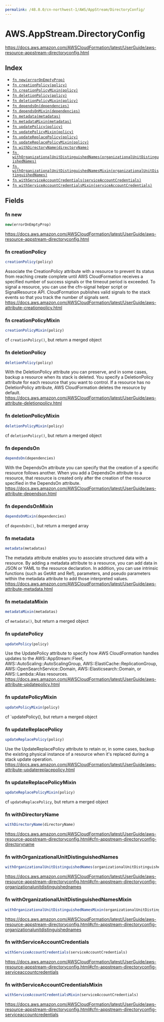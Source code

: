 ```yaml
---
permalink: /48.0.0/cn-northwest-1/AWS/AppStream/DirectoryConfig/
---
```


# AWS.AppStream.DirectoryConfig

https://docs.aws.amazon.com/AWSCloudFormation/latest/UserGuide/aws-resource-appstream-directoryconfig.html

## Index

* [`fn new(errorOnEmptyProp)`](#fn-new)
* [`fn creationPolicy(policy)`](#fn-creationpolicy)
* [`fn creationPolicyMixin(policy)`](#fn-creationpolicymixin)
* [`fn deletionPolicy(policy)`](#fn-deletionpolicy)
* [`fn deletionPolicyMixin(policy)`](#fn-deletionpolicymixin)
* [`fn dependsOn(dependencies)`](#fn-dependson)
* [`fn dependsOnMixin(dependencies)`](#fn-dependsonmixin)
* [`fn metadata(metadatas)`](#fn-metadata)
* [`fn metadataMixin(metadatas)`](#fn-metadatamixin)
* [`fn updatePolicy(policy)`](#fn-updatepolicy)
* [`fn updatePolicyMixin(policy)`](#fn-updatepolicymixin)
* [`fn updateReplacePolicy(policy)`](#fn-updatereplacepolicy)
* [`fn updateReplacePolicyMixin(policy)`](#fn-updatereplacepolicymixin)
* [`fn withDirectoryName(directoryName)`](#fn-withdirectoryname)
* [`fn withOrganizationalUnitDistinguishedNames(organizationalUnitDistinguishedNames)`](#fn-withorganizationalunitdistinguishednames)
* [`fn withOrganizationalUnitDistinguishedNamesMixin(organizationalUnitDistinguishedNames)`](#fn-withorganizationalunitdistinguishednamesmixin)
* [`fn withServiceAccountCredentials(serviceAccountCredentials)`](#fn-withserviceaccountcredentials)
* [`fn withServiceAccountCredentialsMixin(serviceAccountCredentials)`](#fn-withserviceaccountcredentialsmixin)

## Fields

### fn new

```ts
new(errorOnEmptyProp)
```

https://docs.aws.amazon.com/AWSCloudFormation/latest/UserGuide/aws-resource-appstream-directoryconfig.html

### fn creationPolicy

```ts
creationPolicy(policy)
```

Associate the CreationPolicy attribute with a resource to prevent its status from reaching create complete until AWS CloudFormation receives a specified number of success signals or the timeout period is exceeded. To signal a resource, you can use the cfn-signal helper script or SignalResource API. CloudFormation publishes valid signals to the stack events so that you track the number of signals sent. 
https://docs.aws.amazon.com/AWSCloudFormation/latest/UserGuide/aws-attribute-creationpolicy.html

### fn creationPolicyMixin

```ts
creationPolicyMixin(policy)
```

cf `creationPolicy()`, but return a merged object

### fn deletionPolicy

```ts
deletionPolicy(policy)
```

With the DeletionPolicy attribute you can preserve, and in some cases, backup a resource when its stack is deleted. You specify a DeletionPolicy attribute for each resource that you want to control. If a resource has no DeletionPolicy attribute, AWS CloudFormation deletes the resource by default. 
https://docs.aws.amazon.com/AWSCloudFormation/latest/UserGuide/aws-attribute-deletionpolicy.html

### fn deletionPolicyMixin

```ts
deletionPolicyMixin(policy)
```

cf `deletionPolicy()`, but return a merged object

### fn dependsOn

```ts
dependsOn(dependencies)
```

With the DependsOn attribute you can specify that the creation of a specific resource follows another. When you add a DependsOn attribute to a resource, that resource is created only after the creation of the resource specified in the DependsOn attribute. 
https://docs.aws.amazon.com/AWSCloudFormation/latest/UserGuide/aws-attribute-dependson.html

### fn dependsOnMixin

```ts
dependsOnMixin(dependencies)
```

cf `dependsOn()`, but return a merged array

### fn metadata

```ts
metadata(metadatas)
```

The metadata attribute enables you to associate structured data with a resource. By adding a metadata attribute to a resource, you can add data in JSON or YAML to the resource declaration. In addition, you can use intrinsic functions (such as GetAtt and Ref), parameters, and pseudo parameters within the metadata attribute to add those interpreted values. 
https://docs.aws.amazon.com/AWSCloudFormation/latest/UserGuide/aws-attribute-metadata.html

### fn metadataMixin

```ts
metadataMixin(metadatas)
```

cf `metadata()`, but return a merged object

### fn updatePolicy

```ts
updatePolicy(policy)
```

Use the UpdatePolicy attribute to specify how AWS CloudFormation handles updates to the AWS::AppStream::Fleet, AWS::AutoScaling::AutoScalingGroup, AWS::ElastiCache::ReplicationGroup, AWS::OpenSearchService::Domain, AWS::Elasticsearch::Domain, or AWS::Lambda::Alias resources. 
https://docs.aws.amazon.com/AWSCloudFormation/latest/UserGuide/aws-attribute-updatepolicy.html

### fn updatePolicyMixin

```ts
updatePolicyMixin(policy)
```

cf `updatePolicy(), but return a merged object

### fn updateReplacePolicy

```ts
updateReplacePolicy(policy)
```

Use the UpdateReplacePolicy attribute to retain or, in some cases, backup the existing physical instance of a resource when it's replaced during a stack update operation. 
https://docs.aws.amazon.com/AWSCloudFormation/latest/UserGuide/aws-attribute-updatereplacepolicy.html

### fn updateReplacePolicyMixin

```ts
updateReplacePolicyMixin(policy)
```

cf `updateReplacePolicy`, but return a merged object

### fn withDirectoryName

```ts
withDirectoryName(directoryName)
```

https://docs.aws.amazon.com/AWSCloudFormation/latest/UserGuide/aws-resource-appstream-directoryconfig.html#cfn-appstream-directoryconfig-directoryname

### fn withOrganizationalUnitDistinguishedNames

```ts
withOrganizationalUnitDistinguishedNames(organizationalUnitDistinguishedNames)
```

https://docs.aws.amazon.com/AWSCloudFormation/latest/UserGuide/aws-resource-appstream-directoryconfig.html#cfn-appstream-directoryconfig-organizationalunitdistinguishednames

### fn withOrganizationalUnitDistinguishedNamesMixin

```ts
withOrganizationalUnitDistinguishedNamesMixin(organizationalUnitDistinguishedNames)
```

https://docs.aws.amazon.com/AWSCloudFormation/latest/UserGuide/aws-resource-appstream-directoryconfig.html#cfn-appstream-directoryconfig-organizationalunitdistinguishednames

### fn withServiceAccountCredentials

```ts
withServiceAccountCredentials(serviceAccountCredentials)
```

https://docs.aws.amazon.com/AWSCloudFormation/latest/UserGuide/aws-resource-appstream-directoryconfig.html#cfn-appstream-directoryconfig-serviceaccountcredentials

### fn withServiceAccountCredentialsMixin

```ts
withServiceAccountCredentialsMixin(serviceAccountCredentials)
```

https://docs.aws.amazon.com/AWSCloudFormation/latest/UserGuide/aws-resource-appstream-directoryconfig.html#cfn-appstream-directoryconfig-serviceaccountcredentials